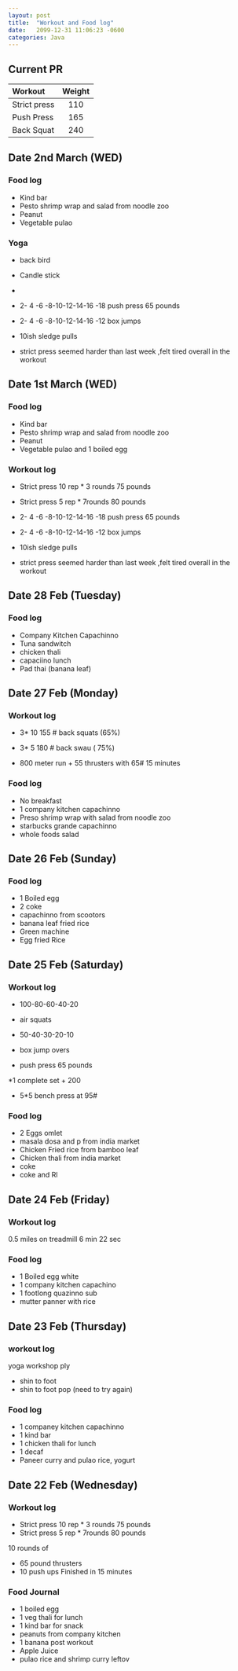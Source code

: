 ```yaml
---
layout: post
title:  "Workout and Food log"
date:   2099-12-31 11:06:23 -0600
categories: Java
---
```


## Current PR

|Workout |Weight  |
|:--------|:-------:|
|Strict press | 110 |
|Push Press |165|
|Back Squat | 240 |



## Date 2nd March (WED)

### Food log
* Kind bar
* Pesto shrimp wrap and salad from noodle zoo
* Peanut
* Vegetable pulao

### Yoga

* back bird
* Candle stick
*

 * 2- 4 -6 -8-10-12-14-16 -18 push press 65 pounds
 * 2- 4 -6 -8-10-12-14-16 -12 box jumps

 * 10ish sledge pulls

 * strict press seemed harder than last week ,felt tired overall in the workout





## Date 1st March (WED)

### Food log
* Kind bar
* Pesto shrimp wrap and salad from noodle zoo
* Peanut
* Vegetable pulao and 1 boiled egg

### Workout log

* Strict press 10  rep * 3 rounds  75 pounds
* Strict press  5 rep * 7rounds     80 pounds

 * 2- 4 -6 -8-10-12-14-16 -18 push press 65 pounds
 * 2- 4 -6 -8-10-12-14-16 -12 box jumps

 * 10ish sledge pulls

 * strict press seemed harder than last week ,felt tired overall in the workout


## Date 28 Feb (Tuesday)

### Food log
* Company Kitchen Capachinno
* Tuna sandwitch
* chicken thali
* capaciino lunch
* Pad thai (banana leaf)

## Date 27 Feb (Monday)

### Workout log
* 3* 10  155 # back squats (65%)
* 3* 5  180 # back swau ( 75%)


* 800 meter run + 55 thrusters with 65# 15 minutes

### Food log
* No breakfast
* 1 company kitchen capachinno
* Preso shrimp wrap with salad from noodle zoo
* starbucks grande capachinno
* whole foods salad


## Date 26 Feb (Sunday)



### Food log
* 1 Boiled egg
* 2 coke
* capachinno from scootors
* banana leaf fried rice
* Green machine
* Egg fried Rice

## Date 25 Feb (Saturday)

### Workout log

* 100-80-60-40-20
* air squats

* 50-40-30-20-10
* box jump overs
* push press 65 pounds

*1 complete set + 200

* 5*5 bench press at 95#


### Food log
* 2 Eggs omlet
* masala dosa and p from india market
* Chicken Fried rice from bamboo leaf
* Chicken thali from india market
* coke
* coke and Rl


## Date 24 Feb (Friday)


### Workout log
0.5 miles on treadmill  6 min 22 sec



### Food log
* 1 Boiled egg white
* 1 company kitchen capachino
* 1 footlong quazinno sub
* mutter panner with rice




## Date 23 Feb (Thursday)


### workout log
 yoga workshop ply
* shin to foot
* shin to foot pop (need to try again)



### Food log

* 1 companey kitchen capachinno
* 1 kind bar
* 1 chicken thali for lunch
* 1 decaf
* Paneer curry and pulao rice, yogurt


## Date 22 Feb (Wednesday)


### Workout log

* Strict press 10  rep * 3 rounds  75 pounds
* Strict press  5 rep * 7rounds     80 pounds

10 rounds of

* 65 pound thrusters
* 10 push ups
Finished in 15 minutes


### Food Journal

* 1 boiled egg
* 1 veg thali for lunch
* 1 kind bar for snack
* peanuts from company kitchen
* 1 banana post workout
* Apple Juice
* pulao rice and shrimp curry leftov
